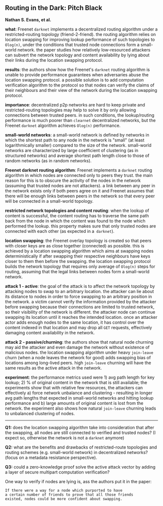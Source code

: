 ## Routing in the Dark: Pitch Black
**Nathan S. Evans, et al.**

**what**: Freenet `darknet` implements a decentralized routing algorithm under a
restricted-routing topology (friend-2-friend). the routing algorithm relies on
location swapping for improving lookup performance of such topologies to 
`Olog(n)`, under the conditions that trusted node connections form a small-world
network. the paper studies how relatively low-resourced attackers can subvert
the network topology and content availability by lying about their links during 
the location swapping protocol.

**results**: the authors show how the Freenet's `darknet` routing algorithm is
unable to provide performance guarantees when adversaries abuse the location
swapping protocol. a possible solution is to add computation verification 
algorithm to the protocol so that nodes can verify the claims of
their neighbours and their view of the network during the location swapping
protocol.

**importance**: decentralized p2p networks are hard to keep private and
restricted-routing topologies may help to solve it by only allowing connections
between trusted peers. in such conditions, the lookup/routing performance is
much poorer than `clearnet` decentralized networks, but the Freenet `darknet` 
algorithm achieves `Olog(n)` performance.

**small-world networks**: a small-world network is defined by networks in which
the shortest path to any node in the network is "small" (at least
logarithmically smaller) compared to the size of the network. small-world
networks are characterized by large coefficient of clustering (as in structured
networks) and average shortest path length close to those of random networks (as
in random networks).

**Freenet darknet routing algorithm**: Freenet implements a `darknet` routing
algorithm in which nodes are connected only to peers they trust. the main reason
for this is to obscure the activity of the nodes in the network (assuming that
trusted nodes are not attackers). a link between any peer in the network exists
only if both peers agree on it and Freenet assumes that there will be enough
links between peers in the network so that every peer will be connected in a 
small-world topology.

**restricted network topologies and content routing**: when the lookup of
content is successful, the content routing has to traverse the same path back
from the node in which the content was found to the node which performed the
lookup. this property makes sure that only trusted nodes are connected with each
other (as expected in a` darknet`).

**location swapping**: the Freenet overlay topology is created so that peers
with closer keys are as close together (connected) as possible. this is achieved
by a location swapping algorithm which aims at swapping nodes deterministically
if after swapping their respective neighbours have keys closer to them then
before the swapping. the location swapping protocol builds the network topology
that requires only average of `Olog(n)` steps for routing, assuming that the 
legal links between nodes form a small-world network.

**attack 1 - active**: the goal of the attack is to affect the network topology by
attacking nodes to swap to an arbitrary location. the attacker can lie about its
distance to nodes in order to force swapping to an arbitrary position in the network. a
victim cannot verify the information provided by the attacker before swapping because 
their connections are limited to trusted network, so their visibility of the
network is different. the attacker node can continue swapping its location until
it reaches the intended location. once an attacker actor adds enough nodes to
the same location, it has control over the content indexed in that location and
may drop all `GET` requests, effectively damaging content availability in the
network.

**attack 2 - passive/churning**: the authors show that natural node churning may
aid the attacker and even damage the network without existence of malicious nodes.
the location swapping algorithm under heavy `join-leave` churn (when a node 
leaves the network for good) adds swapping bias of locations among long-lived
peers. high `join-leave` churning will have the same results as the active
attack in the network.

**experiment**: the performance metrics used were 1) avg path length for key
lookup; 2) % of original content in the network that is still available; the
experiments show that with relative few resources, the attackers can effectively
a) force network unbalance and clustering - resulting in longer avg path lengths
that expected in small-world networks and hitting lookup performance and b)
large amounts of original content is lost from the network. the experiment also
shows how natural `join-leave` churning leads to unbalanced clustering of nodes.

---

**Q1:** does the location swapping algorithm take into consideration that after
the swapping, all nodes are still connected to verified and trusted nodes? (I
expect so, otherwise the network is not a `darknet` anymore)

**Q2:** what are the benefits and drawbacks of restricted-route topologies and
routing schemes (e.g. small-world network) in decentralized networks? (focus on 
a metadata resistance perspective).

**Q3:** could a zero-knowledge proof solve the active attack vector by adding a
layer of secure multipart computation verification?

One way to verify if nodes are lying is, ass the authors put it in the paper:

```
If there were a way for a node which purported to have
a certain number of friends to prove that all those friends
existed, nodes could be more confident about swapping.
```

